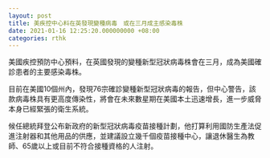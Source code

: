 ```yaml
---
layout: post
title: 美疾控中心料在英發現變種病毒　或在三月成主感染毒株
date: 2021-01-16 12:25:20.000000000 +08:00
categories: rthk
---
```


美國疾控預防中心預料，在英國發現的變種新型冠狀病毒株會在三月，成為美國確診患者的主要感染毒株。

目前在美國10個州內，發現76宗確診變種新型冠狀病毒的報告，但中心警告，該款病毒株具有更高度傳染性，將會在未來數星期在美國本土迅速增長，進一步威脅本身已經緊張的衛生系統。

候任總統拜登公布新政府的新型冠狀病毒疫苗接種計劃，他打算利用國防生產法促進注射器和其他用品的供應，並建議設立幾千個疫苗接種中心，讓退休醫生為教師、65歲以上或目前不符合接種資格的人注射。
